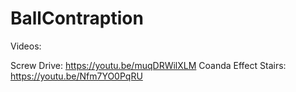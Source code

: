 # BallContraption

Videos: 

Screw Drive: https://youtu.be/muqDRWilXLM
Coanda Effect Stairs: https://youtu.be/Nfm7YO0PqRU

